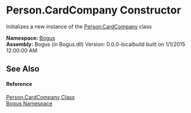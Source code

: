# Person.CardCompany Constructor 
 

Initializes a new instance of the <a href="T_Bogus_Person_CardCompany">Person.CardCompany</a> class

**Namespace:**&nbsp;<a href="N_Bogus">Bogus</a><br />**Assembly:**&nbsp;Bogus (in Bogus.dll) Version: 0.0.0-localbuild built on 1/1/2015 12:00:00 AM

## See Also


#### Reference
<a href="T_Bogus_Person_CardCompany">Person.CardCompany Class</a><br /><a href="N_Bogus">Bogus Namespace</a><br />